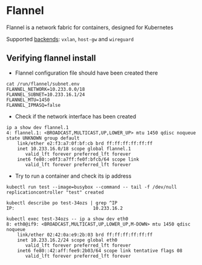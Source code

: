 # Flannel

Flannel is a network fabric for containers, designed for Kubernetes

Supported [backends](https://github.com/flannel-io/flannel/blob/master/Documentation/backends.md#wireguard): `vxlan`, `host-gw` and `wireguard`

## Verifying flannel install

* Flannel configuration file should have been created there

```ShellSession
cat /run/flannel/subnet.env
FLANNEL_NETWORK=10.233.0.0/18
FLANNEL_SUBNET=10.233.16.1/24
FLANNEL_MTU=1450
FLANNEL_IPMASQ=false
```

* Check if the network interface has been created

```ShellSession
ip a show dev flannel.1
4: flannel.1: <BROADCAST,MULTICAST,UP,LOWER_UP> mtu 1450 qdisc noqueue state UNKNOWN group default
    link/ether e2:f3:a7:0f:bf:cb brd ff:ff:ff:ff:ff:ff
    inet 10.233.16.0/18 scope global flannel.1
       valid_lft forever preferred_lft forever
    inet6 fe80::e0f3:a7ff:fe0f:bfcb/64 scope link
       valid_lft forever preferred_lft forever
```

* Try to run a container and check its ip address

```ShellSession
kubectl run test --image=busybox --command -- tail -f /dev/null
replicationcontroller "test" created

kubectl describe po test-34ozs | grep ^IP
IP:                             10.233.16.2
```

```ShellSession
kubectl exec test-34ozs -- ip a show dev eth0
8: eth0@if9: <BROADCAST,MULTICAST,UP,LOWER_UP,M-DOWN> mtu 1450 qdisc noqueue
    link/ether 02:42:0a:e9:2b:03 brd ff:ff:ff:ff:ff:ff
    inet 10.233.16.2/24 scope global eth0
       valid_lft forever preferred_lft forever
    inet6 fe80::42:aff:fee9:2b03/64 scope link tentative flags 08
       valid_lft forever preferred_lft forever
```

